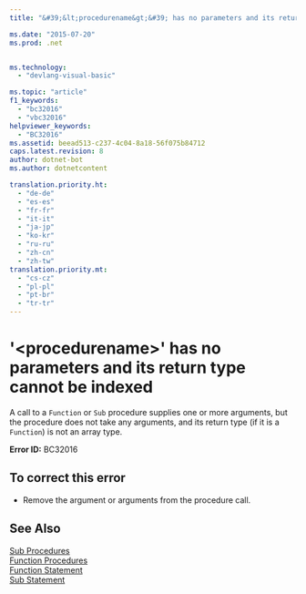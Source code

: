 ```yaml
---
title: "&#39;&lt;procedurename&gt;&#39; has no parameters and its return type cannot be indexed"

ms.date: "2015-07-20"
ms.prod: .net


ms.technology: 
  - "devlang-visual-basic"

ms.topic: "article"
f1_keywords: 
  - "bc32016"
  - "vbc32016"
helpviewer_keywords: 
  - "BC32016"
ms.assetid: beead513-c237-4c04-8a18-56f075b84712
caps.latest.revision: 8
author: dotnet-bot
ms.author: dotnetcontent

translation.priority.ht: 
  - "de-de"
  - "es-es"
  - "fr-fr"
  - "it-it"
  - "ja-jp"
  - "ko-kr"
  - "ru-ru"
  - "zh-cn"
  - "zh-tw"
translation.priority.mt: 
  - "cs-cz"
  - "pl-pl"
  - "pt-br"
  - "tr-tr"
---
```

# &#39;&lt;procedurename&gt;&#39; has no parameters and its return type cannot be indexed
A call to a `Function` or `Sub` procedure supplies one or more arguments, but the procedure does not take any arguments, and its return type (if it is a `Function`) is not an array type.  
  
 **Error ID:** BC32016  
  
## To correct this error  
  
-   Remove the argument or arguments from the procedure call.  
  
## See Also  
 [Sub Procedures](../../visual-basic/programming-guide/language-features/procedures/sub-procedures.md)   
 [Function Procedures](../../visual-basic/programming-guide/language-features/procedures/function-procedures.md)   
 [Function Statement](../../visual-basic/language-reference/statements/function-statement.md)   
 [Sub Statement](../../visual-basic/language-reference/statements/sub-statement.md)
